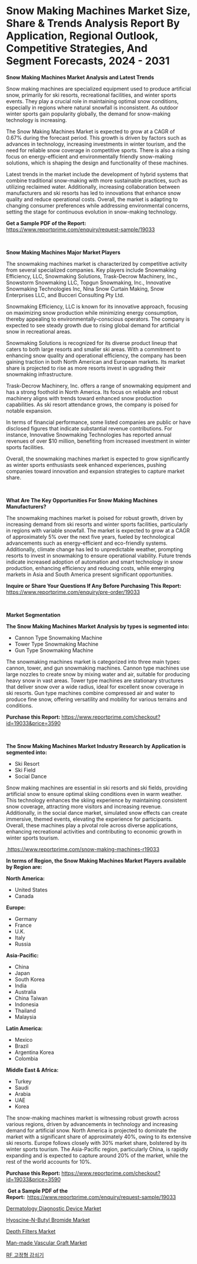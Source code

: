 <p><h1>Snow Making Machines Market Size, Share & Trends Analysis Report By Application, Regional Outlook, Competitive Strategies, And Segment Forecasts, 2024 - 2031</h1></p><p><strong>Snow Making Machines Market Analysis and Latest Trends</strong></p>
<p><p>Snow making machines are specialized equipment used to produce artificial snow, primarily for ski resorts, recreational facilities, and winter sports events. They play a crucial role in maintaining optimal snow conditions, especially in regions where natural snowfall is inconsistent. As outdoor winter sports gain popularity globally, the demand for snow-making technology is increasing.</p><p>The Snow Making Machines Market is expected to grow at a CAGR of 0.67% during the forecast period. This growth is driven by factors such as advances in technology, increasing investments in winter tourism, and the need for reliable snow coverage in competitive sports. There is also a rising focus on energy-efficient and environmentally friendly snow-making solutions, which is shaping the design and functionality of these machines.</p><p>Latest trends in the market include the development of hybrid systems that combine traditional snow-making with more sustainable practices, such as utilizing reclaimed water. Additionally, increasing collaboration between manufacturers and ski resorts has led to innovations that enhance snow quality and reduce operational costs. Overall, the market is adapting to changing consumer preferences while addressing environmental concerns, setting the stage for continuous evolution in snow-making technology.</p></p>
<p><strong>Get a Sample PDF of the Report:&nbsp;</strong> <a href="https://www.reportprime.com/enquiry/request-sample/19033?utm_campaign=1080&utm_medium=2&utm_source=Github&utm_content=ia&utm_term=28112024&utm_id=snow-making-machines">https://www.reportprime.com/enquiry/request-sample/19033</a></p>
<p>&nbsp;</p>
<p><strong>Snow Making Machines Major Market Players</strong></p>
<p><p>The snowmaking machines market is characterized by competitive activity from several specialized companies. Key players include Snowmaking Efficiency, LLC, Snowmaking Solutions, Trask-Decrow Machinery, Inc., Snowstorm Snowmaking LLC, Topgun Snowmaking, Inc., Innovative Snowmaking Technologies Inc, Nina Snow Curtain Making, Snow Enterprises LLC, and Bucceri Consulting Pty Ltd. </p><p>Snowmaking Efficiency, LLC is known for its innovative approach, focusing on maximizing snow production while minimizing energy consumption, thereby appealing to environmentally-conscious operators. The company is expected to see steady growth due to rising global demand for artificial snow in recreational areas.</p><p>Snowmaking Solutions is recognized for its diverse product lineup that caters to both large resorts and smaller ski areas. With a commitment to enhancing snow quality and operational efficiency, the company has been gaining traction in both North American and European markets. Its market share is projected to rise as more resorts invest in upgrading their snowmaking infrastructure.</p><p>Trask-Decrow Machinery, Inc. offers a range of snowmaking equipment and has a strong foothold in North America. Its focus on reliable and robust machinery aligns with trends toward enhanced snow production capabilities. As ski resort attendance grows, the company is poised for notable expansion.</p><p>In terms of financial performance, some listed companies are public or have disclosed figures that indicate substantial revenue contributions. For instance, Innovative Snowmaking Technologies has reported annual revenues of over $10 million, benefiting from increased investment in winter sports facilities. </p><p>Overall, the snowmaking machines market is expected to grow significantly as winter sports enthusiasts seek enhanced experiences, pushing companies toward innovation and expansion strategies to capture market share.</p></p>
<p>&nbsp;</p>
<p><strong>What Are The Key Opportunities For Snow Making Machines Manufacturers?</strong></p>
<p><p>The snowmaking machines market is poised for robust growth, driven by increasing demand from ski resorts and winter sports facilities, particularly in regions with variable snowfall. The market is expected to grow at a CAGR of approximately 5% over the next five years, fueled by technological advancements such as energy-efficient and eco-friendly systems. Additionally, climate change has led to unpredictable weather, prompting resorts to invest in snowmaking to ensure operational viability. Future trends indicate increased adoption of automation and smart technology in snow production, enhancing efficiency and reducing costs, while emerging markets in Asia and South America present significant opportunities.</p></p>
<p><strong>Inquire or Share Your Questions If Any Before Purchasing This Report:</strong> <a href="https://www.reportprime.com/enquiry/pre-order/19033?utm_campaign=1080&utm_medium=2&utm_source=Github&utm_content=ia&utm_term=28112024&utm_id=snow-making-machines">https://www.reportprime.com/enquiry/pre-order/19033</a></p>
<p>&nbsp;</p>
<p><strong>Market Segmentation</strong></p>
<p><strong>The Snow Making Machines Market Analysis by types is segmented into:</strong></p>
<p><ul><li>Cannon Type Snowmaking Machine</li><li>Tower Type Snowmaking Machine</li><li>Gun Type Snowmaking Machine</li></ul></p>
<p><p>The snowmaking machines market is categorized into three main types: cannon, tower, and gun snowmaking machines. Cannon type machines use large nozzles to create snow by mixing water and air, suitable for producing heavy snow in vast areas. Tower type machines are stationary structures that deliver snow over a wide radius, ideal for excellent snow coverage in ski resorts. Gun type machines combine compressed air and water to produce fine snow, offering versatility and mobility for various terrains and conditions.</p></p>
<p><strong>Purchase this Report:&nbsp;</strong><a href="https://www.reportprime.com/checkout?id=19033&price=3590&utm_campaign=1080&utm_medium=2&utm_source=Github&utm_content=ia&utm_term=28112024&utm_id=snow-making-machines">https://www.reportprime.com/checkout?id=19033&price=3590</a></p>
<p>&nbsp;</p>
<p><strong>The Snow Making Machines Market Industry Research by Application is segmented into:</strong></p>
<p><ul><li>Ski Resort</li><li>Ski Field</li><li>Social Dance</li></ul></p>
<p><p>Snow making machines are essential in ski resorts and ski fields, providing artificial snow to ensure optimal skiing conditions even in warm weather. This technology enhances the skiing experience by maintaining consistent snow coverage, attracting more visitors and increasing revenue. Additionally, in the social dance market, simulated snow effects can create immersive, themed events, elevating the experience for participants. Overall, these machines play a pivotal role across diverse applications, enhancing recreational activities and contributing to economic growth in winter sports tourism.</p></p>
<p><a href="https://www.reportprime.com/snow-making-machines-r19033?utm_campaign=1080&utm_medium=2&utm_source=Github&utm_content=ia&utm_term=28112024&utm_id=snow-making-machines">&nbsp;https://www.reportprime.com/snow-making-machines-r19033</a></p>
<p><strong>In terms of Region, the Snow Making Machines Market Players available by Region are:</strong></p>
<p>
    <p> <strong> North America: </strong>
        <ul>
            <li>United States</li>
            <li>Canada</li>
        </ul>
        </p> 
    <p> <strong> Europe: </strong>
        <ul>
            <li>Germany</li>
            <li>France</li>
            <li>U.K.</li>
            <li>Italy</li>
            <li>Russia</li>
        </ul>
        </p> 
    <p> <strong> Asia-Pacific: </strong>
        <ul>
            <li>China</li>
            <li>Japan</li>
            <li>South Korea</li>
            <li>India</li>
            <li>Australia</li>
            <li>China Taiwan</li>
            <li>Indonesia</li>
            <li>Thailand</li>
            <li>Malaysia</li>
        </ul>
        </p> 
    <p> <strong> Latin America: </strong>
        <ul>
            <li>Mexico</li>
            <li>Brazil</li>
            <li>Argentina Korea</li>
            <li>Colombia</li>
        </ul>
        </p> 
    <p> <strong> Middle East & Africa: </strong>
        <ul>
            <li>Turkey</li>
            <li>Saudi</li>
            <li>Arabia</li>
            <li>UAE</li>
            <li>Korea</li>
        </ul>
    </p>
    </p>
<p><p>The snow-making machines market is witnessing robust growth across various regions, driven by advancements in technology and increasing demand for artificial snow. North America is projected to dominate the market with a significant share of approximately 40%, owing to its extensive ski resorts. Europe follows closely with 30% market share, bolstered by its winter sports tourism. The Asia-Pacific region, particularly China, is rapidly expanding and is expected to capture around 20% of the market, while the rest of the world accounts for 10%.</p></p>
<p><strong>Purchase this Report: </strong><a href="https://www.reportprime.com/checkout?id=19033&price=3590&utm_campaign=1080&utm_medium=2&utm_source=Github&utm_content=ia&utm_term=28112024&utm_id=snow-making-machines">https://www.reportprime.com/checkout?id=19033&price=3590</a></p>
<p>&nbsp;<strong>Get a Sample PDF of the Report:&nbsp;&nbsp;</strong><a href="https://www.reportprime.com/enquiry/request-sample/19033?utm_campaign=1080&utm_medium=2&utm_source=Github&utm_content=ia&utm_term=28112024&utm_id=snow-making-machines">https://www.reportprime.com/enquiry/request-sample/19033</a></p>
<p><strong></strong></p>
<p><p><a href="https://www.linkedin.com/pulse/unlocking-potential-dermatology-diagnostic-device-market-da0ze?utm_campaign=1080&utm_medium=2&utm_source=Github&utm_content=ia&utm_term=28112024&utm_id=snow-making-machines">Dermatology Diagnostic Device Market</a></p><p><a href="https://issuu.com/reportprime-2/docs/hyoscine-n-butyl-bromide-market-siz_7e2429ba68a771?utm_campaign=1080&utm_medium=2&utm_source=Github&utm_content=ia&utm_term=28112024&utm_id=snow-making-machines">Hyoscine-N-Butyl Bromide Market</a></p><p><a href="https://www.linkedin.com/pulse/depth-filters-market-evolution-future-outlook-forecasting-5cs0e?utm_campaign=1080&utm_medium=2&utm_source=Github&utm_content=ia&utm_term=28112024&utm_id=snow-making-machines">Depth Filters Market</a></p><p><a href="https://issuu.com/reportprime-2/docs/man-made-vascular-graft-market-size_c2b4cce5c1187c?utm_campaign=1080&utm_medium=2&utm_source=Github&utm_content=ia&utm_term=28112024&utm_id=snow-making-machines">Man-made Vascular Graft Market</a></p><p><a href="https://github.com/sougarounis/Market-Research-Report-List-6/blob/main/703543726260.md?utm_campaign=1080&utm_medium=2&utm_source=Github&utm_content=ia&utm_term=28112024&utm_id=snow-making-machines">RF 고정형 감쇠기</a></p></p>